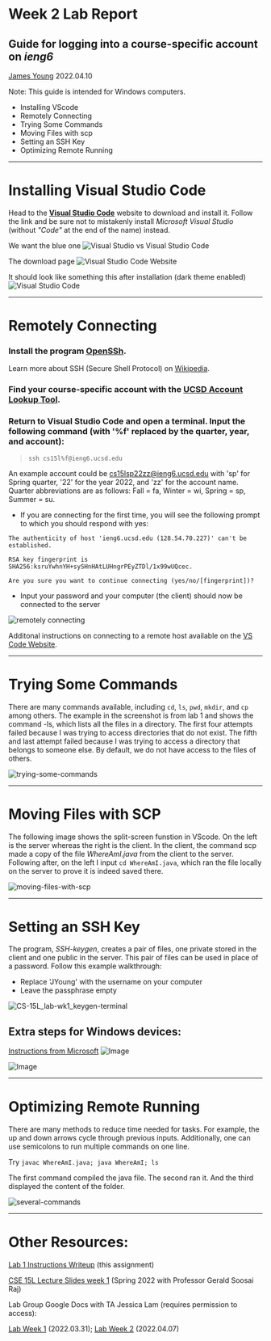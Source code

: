 # Week 2 Lab Report
## Guide for logging into a course-specific account on _ieng6_

[James Young](https://github.com/JL-Young/cse15l-lab-reports.git) 2022.04.10

Note: This guide is intended for Windows computers.

- Installing VScode
- Remotely Connecting
- Trying Some Commands
- Moving Files with scp
- Setting an SSH Key
- Optimizing Remote Running


---
# Installing Visual Studio Code

Head to the [__Visual Studio Code__](https://code.visualstudio.com/) website to download and install it. Follow the link and be sure not to mistakenly install _Microsoft Visual Studio_ (without _"Code"_ at the end of the name) instead.

We want the blue one
![Visual Studio vs Visual Studio Code](Visual-Studio-vs-Visual-Studio-Code.png)

The download page
![Visual Studio Code Website](VS-Code-Website.jpg)

It should look like something this after installation (dark theme enabled)
![Visual Studio Code](VS-Code-Launch.png)


---
# Remotely Connecting

### Install the program [__OpenSSh__](https://docs.microsoft.com/en-us/windows-server/administration/openssh/openssh_install_firstuse).
Learn more about SSH (Secure Shell Protocol) on [Wikipedia](https://en.wikipedia.org/wiki/Secure_Shell).

### Find your course-specific account with the [UCSD Account Lookup Tool](https://sdacs.ucsd.edu/~icc/index.php).

### Return to Visual Studio Code and open a terminal. Input the following command (with '%f' replaced by the quarter, year, and account):

> `ssh cs15l%f@ieng6.ucsd.edu`

An example account could be cs15lsp22zz@ieng6.ucsd.edu with 'sp' for Spring quarter, '22' for the year 2022, and 'zz' for the account name. Quarter abbreviations are as follows: Fall = fa, Winter = wi, Spring = sp, Summer = su.

- If you are connecting for the first time, you will see the following prompt to which you should respond with yes:

````
The authenticity of host 'ieng6.ucsd.edu (128.54.70.227)' can't be established.

RSA key fingerprint is SHA256:ksruYwhnYH+sySHnHAtLUHngrPEyZTDl/1x99wUQcec.

Are you sure you want to continue connecting (yes/no/[fingerprint])?
````

- Input your password and your computer (the client) should now be connected to the server

![remotely connecting](remotely-connecting.png)

Additonal instructions on connecting to a remote host available on the [VS Code Website](https://code.visualstudio.com/docs/remote/ssh#_connect-to-a-remote-host).




---
# Trying Some Commands

There are many commands available, including `cd`, `ls`, `pwd`, `mkdir`, and `cp` among others. The example in the screenshot is from lab 1 and shows the command -ls, which lists all the files in a directory. The first four attempts failed because I was trying to access directories that do not exist. The fifth and last attempt failed because I was trying to access a directory that belongs to someone else. By default, we do not have access to the files of others.

![trying-some-commands](trying-some-commands.png)


---
# Moving Files with SCP

The following image shows the split-screen funstion in VScode. On the left is the server whereas the right is the client. In the client, the command scp made a copy of the file _WhereAmI.java_ from the client to the server. Following after, on the left I input `cd WhereAmI.java`, which ran the file locally on the server to prove it is indeed saved there.

![moving-files-with-scp](moving-files-with-scp.png)



---
# Setting an SSH Key

The program, _SSH-keygen_, creates a pair of files, one private stored in the client and one public in the server. This pair of files can be used in place of a password. Follow this example walkthrough:

- Replace 'JYoung' with the username on your computer
- Leave the passphrase empty

![CS-15L_lab-wk1_keygen-terminal](CS-15L_lab-wk1_keygen-terminal.jpg)

## Extra steps for Windows devices:
[Instructions from Microsoft](https://docs.microsoft.com/en-us/windows-server/administration/openssh/openssh_keymanagement#user-key-generation)
![Image](CS-15L_lab-wk1_keygen-powershell(1).jpg)

![Image](CS-15L_lab-wk1_keygen-powershell(2).jpg)




---
# Optimizing Remote Running

There are many methods to reduce time needed for tasks. For example, the up and down arrows cycle through previous inputs. Additionally, one can use semicolons to run multiple commands on one line.

Try `javac WhereAmI.java; java WhereAmI; ls`

The first command compiled the java file. The second ran it. And the third displayed the content of the folder.

![several-commands](several-commands.jpg)

---
# Other Resources:
[Lab 1 Instructions Writeup](https://docs.google.com/document/d/1ZJsxrCRiXRbgBpAxhTRwIIqs2-xILh4EZEXfhyADS7I/edit) (this assignment)

[CSE 15L Lecture Slides week 1](https://docs.google.com/presentation/d/1M1usJWoXlajH29ONzpQ7L2BxeHMdL3C7sMUSBtogpOw/edit#slide=id.g9aaf8b0d81_0_25)
(Spring 2022 with Professor Gerald Soosai Raj)

Lab Group Google Docs with TA Jessica Lam (requires permission to access):

[Lab Week 1](https://docs.google.com/document/d/1bWz30m_V0ENEkdCKICzX2L37mdhOCcbEqrSbeqsJ2QA/edit#heading=h.s8u88f6kqofr) (2022.03.31);
[Lab Week 2](https://docs.google.com/document/d/1EMxWD-WkNZeto2HrgJhavFGu7xCwQafZ3rzX2057TDY/edit#) (2022.04.07)
